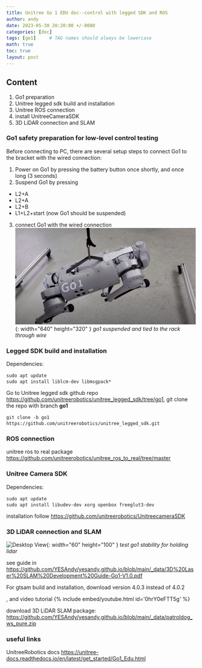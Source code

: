 ```yaml
---
title: Unitree Go 1 EDU doc--control with legged SDK and ROS
author: andy
date: 2023-05-30 20:20:00 +/-0080
categories: [doc]
tags: [go1]     # TAG names should always be lowercase
math: true
toc: true
layout: post
---
```


## Content
1. Go1 preparation
2. Unitree legged sdk build and installation
3. Unitree ROS connection
4. install UnitreeCameraSDK
5. 3D LiDAR connection and SLAM 


### Go1 safety preparation for low-level control testing

Before connecting to PC, there are several setup steps to connect Go1 to the bracket with the wired connection:
1. Power on Go1 by pressing the battery button once shortly, and once long (3 seconds)
2. Suspend Go1 by pressing
  + L2+A
  + L2+A
  + L2+B
  + L1+L2+start (now Go1 should be suspended)
3. connect Go1 with the wired connection
![Desktop View](/assets/img/post/2023-05-30-go1-suspended.png){: width="640" height="320" }
_go1 suspended and tied to the rack through wire_


### Legged SDK build and installation

Dependencies: 

```
sudo apt update
sudo apt install liblcm-dev libmsgpack*
```

Go to Unitree legged sdk github repo <https://github.com/unitreerobotics/unitree_legged_sdk/tree/go1>, git clone the repo with branch **go1**

```
git clone -b go1 https://github.com/unitreerobotics/unitree_legged_sdk.git
```


### ROS connection 
unitree ros to real package
<https://github.com/unitreerobotics/unitree_ros_to_real/tree/master>



### Unitree Camera SDK

Dependencies:

```
sudo apt update
sudo apt install libudev-dev xorg openbox freeglut3-dev
```

installation follow <https://github.com/unitreerobotics/UnitreecameraSDK>


### 3D LiDAR connection and SLAM

![Desktop View](/assets/img/post/2023-05-30-go1-holding-lidar.gif){: width="60" height="100" }
_test go1 stability for holding lidar_

see guide in <https://github.com/YESAndy/yesandy.github.io/blob/main/_data/3D%20Laser%20SLAM%20Development%20Guide-Go1-V1.0.pdf>

For gtsam build and installation, download version 4.0.3 instead of 4.0.2

, and video tutorial
{% include embed/youtube.html id='0hrY0eFTT5g' %}


download 3D LiDAR SLAM package: <https://github.com/YESAndy/yesandy.github.io/blob/main/_data/patroldog_ws_pure.zip>


### useful links

UnitreeRobotics docs <https://unitree-docs.readthedocs.io/en/latest/get_started/Go1_Edu.html>



